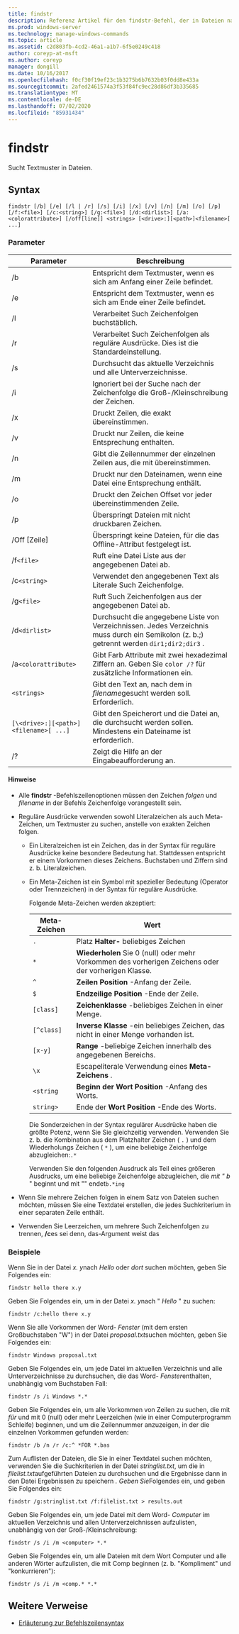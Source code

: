 ```yaml
---
title: findstr
description: Referenz Artikel für den findstr-Befehl, der in Dateien nach Textmustern sucht.
ms.prod: windows-server
ms.technology: manage-windows-commands
ms.topic: article
ms.assetid: c2d803fb-4cd2-46a1-a1b7-6f5e0249c418
author: coreyp-at-msft
ms.author: coreyp
manager: dongill
ms.date: 10/16/2017
ms.openlocfilehash: f0cf30f19ef23c1b3275b6b7632b03f0dd8e433a
ms.sourcegitcommit: 2afed2461574a3f53f84fc9ec28d86df3b335685
ms.translationtype: MT
ms.contentlocale: de-DE
ms.lasthandoff: 07/02/2020
ms.locfileid: "85931434"
---
```

# <a name="findstr"></a>findstr

Sucht Textmuster in Dateien.

## <a name="syntax"></a>Syntax

```
findstr [/b] [/e] [/l | /r] [/s] [/i] [/x] [/v] [/n] [/m] [/o] [/p] [/f:<file>] [/c:<string>] [/g:<file>] [/d:<dirlist>] [/a:<colorattribute>] [/off[line]] <strings> [<drive>:][<path>]<filename>[ ...]
```

### <a name="parameters"></a>Parameter

| Parameter | Beschreibung |
| --------- | ----------- |
| /b | Entspricht dem Textmuster, wenn es sich am Anfang einer Zeile befindet. |
| /e | Entspricht dem Textmuster, wenn es sich am Ende einer Zeile befindet. |
| /l | Verarbeitet Such Zeichenfolgen buchstäblich. |
| /r | Verarbeitet Such Zeichenfolgen als reguläre Ausdrücke. Dies ist die Standardeinstellung. |
| /s | Durchsucht das aktuelle Verzeichnis und alle Unterverzeichnisse. |
| /i | Ignoriert bei der Suche nach der Zeichenfolge die Groß-/Kleinschreibung der Zeichen. |
| /x | Druckt Zeilen, die exakt übereinstimmen. |
| /v | Druckt nur Zeilen, die keine Entsprechung enthalten. |
| /n | Gibt die Zeilennummer der einzelnen Zeilen aus, die mit übereinstimmen. |
| /m | Druckt nur den Dateinamen, wenn eine Datei eine Entsprechung enthält. |
| /o | Druckt den Zeichen Offset vor jeder übereinstimmenden Zeile. |
| /p | Überspringt Dateien mit nicht druckbaren Zeichen. |
| /Off [Zeile] | Überspringt keine Dateien, für die das Offline-Attribut festgelegt ist. |
| /f`<file>` | Ruft eine Datei Liste aus der angegebenen Datei ab. |
| /c`<string>` | Verwendet den angegebenen Text als Literale Such Zeichenfolge. |
| /g`<file>` | Ruft Such Zeichenfolgen aus der angegebenen Datei ab. |
| /d`<dirlist>` | Durchsucht die angegebene Liste von Verzeichnissen. Jedes Verzeichnis muss durch ein Semikolon (z. b.;) getrennt werden `dir1;dir2;dir3` . |
| /a`<colorattribute>` | Gibt Farb Attribute mit zwei hexadezimal Ziffern an. Geben Sie `color /?` für zusätzliche Informationen ein. |
| `<strings>` | Gibt den Text an, nach dem in *filename*gesucht werden soll. Erforderlich. |
| `[\<drive>:][<path>]<filename>[ ...]` | Gibt den Speicherort und die Datei an, die durchsucht werden sollen. Mindestens ein Dateiname ist erforderlich. |
| /? | Zeigt die Hilfe an der Eingabeaufforderung an. |

#### <a name="remarks"></a>Hinweise

- Alle **findstr** -Befehlszeilenoptionen müssen den Zeichen *folgen* und *filename* in der Befehls Zeichenfolge vorangestellt sein.

- Reguläre Ausdrücke verwenden sowohl Literalzeichen als auch Meta-Zeichen, um Textmuster zu suchen, anstelle von exakten Zeichen folgen.

  - Ein Literalzeichen ist ein Zeichen, das in der Syntax für reguläre Ausdrücke keine besondere Bedeutung hat. Stattdessen entspricht er einem Vorkommen dieses Zeichens. Buchstaben und Ziffern sind z. b. Literalzeichen.

  - Ein Meta-Zeichen ist ein Symbol mit spezieller Bedeutung (Operator oder Trennzeichen) in der Syntax für reguläre Ausdrücke.

    Folgende Meta-Zeichen werden akzeptiert:

    | Meta-Zeichen | Wert |
    | -------------- | ----- |
    | `.` | Platz **Halter-** beliebiges Zeichen |
    | `*` | **Wiederholen** Sie 0 (null) oder mehr Vorkommen des vorherigen Zeichens oder der vorherigen Klasse. |
    | `^` | **Zeilen Position** -Anfang der Zeile. |
    | `$` | **Endzeilige Position** -Ende der Zeile. |
    | `[class]` | **Zeichenklasse** -beliebiges Zeichen in einer Menge. |
    | `[^class]` | **Inverse Klasse** -ein beliebiges Zeichen, das nicht in einer Menge vorhanden ist. |
    | `[x-y]` | **Range** -beliebige Zeichen innerhalb des angegebenen Bereichs. |
    | `\x` | Escapeliterale Verwendung eines **Meta-Zeichens** . |
    | `<string` | **Beginn der Wort Position** -Anfang des Worts. |
    | `string>` | Ende der **Wort Position** -Ende des Worts. |

    Die Sonderzeichen in der Syntax regulärer Ausdrücke haben die größte Potenz, wenn Sie Sie gleichzeitig verwenden. Verwenden Sie z. b. die Kombination aus dem Platzhalter Zeichen ( `.` ) und dem Wiederholungs Zeichen ( `*` ), um eine beliebige Zeichenfolge abzugleichen:`.*`

    Verwenden Sie den folgenden Ausdruck als Teil eines größeren Ausdrucks, um eine beliebige Zeichenfolge abzugleichen, die *mit "* *b* " beginnt und mit "" endet`b.*ing`

- Wenn Sie mehrere Zeichen folgen in einem Satz von Dateien suchen möchten, müssen Sie eine Textdatei erstellen, die jedes Suchkriterium in einer separaten Zeile enthält.

- Verwenden Sie Leerzeichen, um mehrere Such Zeichenfolgen zu trennen, **/c**es sei denn, das-Argument weist das

### <a name="examples"></a>Beispiele

Wenn Sie in der Datei *x. y*nach *Hello* oder *dort* suchen möchten, geben Sie Folgendes ein:

```
findstr hello there x.y
```

Geben Sie Folgendes ein, um in der Datei *x. y*nach " *Hello* " zu suchen:

```
findstr /c:hello there x.y
```

Wenn Sie alle Vorkommen der Word- *Fenster* (mit dem ersten Großbuchstaben "W") in der Datei *proposal.txt*suchen möchten, geben Sie Folgendes ein:

```
findstr Windows proposal.txt
```

Geben Sie Folgendes ein, um jede Datei im aktuellen Verzeichnis und alle Unterverzeichnisse zu durchsuchen, die das Word- *Fenster*enthalten, unabhängig vom Buchstaben Fall:

```
findstr /s /i Windows *.*
```

Geben Sie Folgendes ein, um alle Vorkommen von Zeilen zu suchen, die mit *für* und mit 0 (null) oder mehr Leerzeichen (wie in einer Computerprogramm Schleife) beginnen, und um die Zeilennummer anzuzeigen, in der die einzelnen Vorkommen gefunden werden:

```
findstr /b /n /r /c:^ *FOR *.bas
```

Zum Auflisten der Dateien, die Sie in einer Textdatei suchen möchten, verwenden Sie die Suchkriterien in der Datei *stringlist.txt*, um die in *filelist.txt*aufgeführten Dateien zu durchsuchen und die Ergebnisse dann in den Datei Ergebnissen zu speichern *. Geben Sie*Folgendes ein, und geben Sie Folgendes ein:

```
findstr /g:stringlist.txt /f:filelist.txt > results.out
```

Geben Sie Folgendes ein, um jede Datei mit dem Word- *Computer* im aktuellen Verzeichnis und allen Unterverzeichnissen aufzulisten, unabhängig von der Groß-/Kleinschreibung:

```
findstr /s /i /m <computer> *.*
```

Geben Sie Folgendes ein, um alle Dateien mit dem Wort Computer und alle anderen Wörter aufzulisten, die mit Comp beginnen (z. b. "Kompliment" und "konkurrieren"):

```
findstr /s /i /m <comp.* *.*
```

## <a name="additional-references"></a>Weitere Verweise

- [Erläuterung zur Befehlszeilensyntax](command-line-syntax-key.md)
